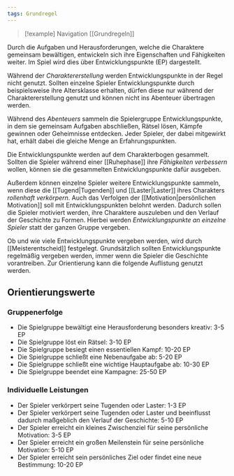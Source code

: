 ```yaml
---
tags: Grundregel
---
```

> [!example] Navigation 
>  [[Grundregeln]]

Durch die Aufgaben und Herausforderungen, welche die Charaktere gemeinsam bewältigen, entwickeln sich ihre Eigenschaften und Fähigkeiten weiter. Im Spiel wird dies über Entwicklungspunkte (EP) dargestellt.

Während der *Charaktererstellung* werden Entwicklungspunkte in der Regel nicht genutzt. Sollten einzelne Spieler Entwicklungspunkte durch beispielsweise ihre Altersklasse erhalten, dürfen diese nur während der Charaktererstellung genutzt und können nicht ins Abenteuer übertragen werden.

Während des *Abenteuers* sammeln die Spielergruppe Entwicklungspunkte, in dem sie gemeinsam Aufgaben abschließen, Rätsel lösen, Kämpfe gewinnen oder Geheimnisse entdecken. Jeder Spieler, der dabei mitgewirkt hat, erhält dabei die gleiche Menge an Erfahrungspunkten.

Die Entwicklungspunkte werden auf dem Charakterbogen gesammelt. Sollten die Spieler während einer [[Ruhephase]] ihre *Fähigkeiten verbessern* wollen, können sie die gesammelten Entwicklungspunkte dafür ausgeben. 

Außerdem können einzelne Spieler weitere Entwicklungspunkte sammeln, wenn diese die [[Tugend|Tugenden]] und [[Laster|Laster]] ihres Charakters *rollenhaft verkörpern*. Auch das Verfolgen der [[Motivation|persönlichen Motivation]] soll mit Entwicklungspunkten belohnt werden. Dadurch sollen die Spieler motiviert werden, ihre Charaktere auszuleben und den Verlauf der Geschichte zu Formen. Hierbei werden *Entwicklungspunkte an einzelne Spieler* statt der ganzen Gruppe vergeben.

Ob und wie viele Entwicklungspunkte vergeben werden, wird durch [[Meisterentscheid]] festgelegt. Grundsätzlich sollten Entwicklungspunkte regelmäßig vergeben werden, immer wenn die Spieler die Geschichte vorantreiben. Zur Orientierung kann die folgende Auflistung genutzt werden.


## Orientierungswerte

### Gruppenerfolge
- Die Spielgruppe bewältigt eine Herausforderung besonders kreativ: 3-5 EP
- Die Spielgruppe löst ein Rätsel: 3-10 EP
- Die Spielgruppe besiegt einen essentiellen Kampf: 10-20 EP
- Die Spielgruppe schließt eine Nebenaufgabe ab: 5-20 EP
- Die Spielgruppe schließt eine wichtige Hauptaufgabe ab: 10-30 EP
- Die Spielgruppe beendet eine Kampagne: 25-50 EP

### Individuelle Leistungen
- Der Spieler verkörpert seine Tugenden oder Laster: 1-3 EP
- Der Spieler verkörpert seine Tugenden oder Laster und beeinflusst dadurch maßgeblich den Verlauf der Geschichte: 5-10 EP
- Der Spieler erreicht ein kleines Zwischenziel für seine persönliche Motivation: 3-5 EP
- Der Spieler erreicht ein großen Meilenstein für seine persönliche Motivation: 5-10 EP
- Der Spieler erreicht sein persönliches Ziel oder findet eine neue Bestimmung: 10-20 EP